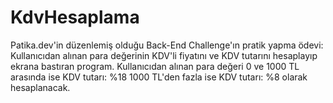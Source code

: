 # KdvHesaplama
Patika.dev'in düzenlemiş olduğu Back-End Challenge'ın pratik yapma ödevi:
Kullanıcıdan alınan para değerinin KDV'li fiyatını ve KDV tutarını hesaplayıp ekrana bastıran program. 
Kullanıcıdan alınan para değeri 0 ve 1000 TL arasında ise KDV tutarı: %18
1000 TL'den fazla ise KDV tutarı: %8 olarak hesaplanacak.
